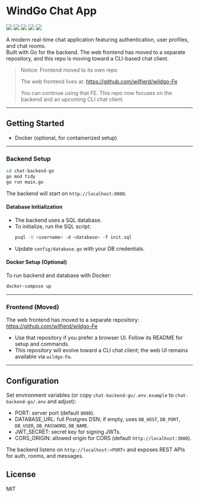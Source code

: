 # WindGo Chat App
<p align="left">
  <img src="https://img.shields.io/badge/Go-1.21+-00ADD8?logo=go">
  <img src="https://img.shields.io/badge/Node.js-18+-339933?logo=node.js">
  <img src="https://img.shields.io/badge/PostgreSQL-Database-336791?logo=postgresql">
  <img src="https://img.shields.io/badge/JWT-Authentication-FFB300?logo=jsonwebtokens">
  <img src="https://img.shields.io/badge/Docker-Optional-2496ED?logo=docker">
</p>

A modern real-time chat application featuring authentication, user profiles, and chat rooms.  
Built with Go for the backend. The web frontend has moved to a separate repository, and this repo is moving toward a CLI-based chat client.

> Notice: Frontend moved to its own repo
>
> The web frontend lives at: https://github.com/wilfierd/wildgo-Fe
>
> You can continue using that FE. This repo now focuses on the backend and an upcoming CLI chat client.




---

## Getting Started



- Docker (optional, for containerized setup)

---

### Backend Setup

```bash
cd chat-backend-go
go mod tidy
go run main.go
```
The backend will start on `http://localhost:8080`.

#### Database Initialization

- The backend uses a SQL database.  
- To initialize, run the SQL script:
  ```bash
  psql -U <username> -d <database> -f init.sql
  ```
- Update `config/database.go` with your DB credentials.

#### Docker Setup (Optional)

To run backend and database with Docker:
```bash
docker-compose up
```

---

### Frontend (Moved)

The web frontend has moved to a separate repository: https://github.com/wilfierd/wildgo-Fe

- Use that repository if you prefer a browser UI. Follow its README for setup and commands.
- This repository will evolve toward a CLI chat client; the web UI remains available via `wildgo-Fe`.

---

## Configuration

Set environment variables (or copy `chat-backend-go/.env.example` to `chat-backend-go/.env` and adjust):

- PORT: server port (default `8080`).
- DATABASE_URL: full Postgres DSN; if empty, uses `DB_HOST`, `DB_PORT`, `DB_USER`, `DB_PASSWORD`, `DB_NAME`.
- JWT_SECRET: secret key for signing JWTs.
- CORS_ORIGIN: allowed origin for CORS (default `http://localhost:3000`).

The backend listens on `http://localhost:<PORT>` and exposes REST APIs for auth, rooms, and messages.


## License

MIT

